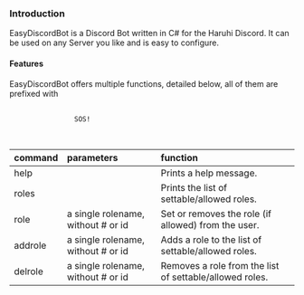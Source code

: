 <h3>Introduction</h3>
EasyDiscordBot is a Discord Bot written in C# for the Haruhi Discord. It can be used on any Server you like and is easy to configure.

<h4>Features</h4>
EasyDiscordBot offers multiple functions, detailed below, all of them are prefixed with
<div class="highlighter-rouge">
    <div class="highlight">
        <pre class="highlight">
        <code>
                SOS!
            </code>
        </pre>
    </div>
</div>

<table>
    <thead>
        <tr>
            <th style="text-align: left">command</th>
            <th style="text-align: left">parameters</th>
            <th style="text-align: left">function</th>
        </tr>
    </thead>
    <tbody>
        <tr>
            <td style="text-align: left">
                help
            </td>
            <td style="text-align: left"></td>
            <td style="text-align: left">
                Prints a help message.
            </td>
        </tr>
        <tr>
            <td style="text-align: left">
                roles
            </td>
            <td style="text-align: left"></td>
            <td style="text-align: left">
                Prints the list of settable/allowed roles.
            </td>
        </tr>
        <tr>
            <td style="text-align: left">
                role
            </td>
            <td style="text-align: left">
                a single rolename, without # or id
            </td>
            <td style="text-align: left">
                Set or removes the role (if allowed) from the user.
            </td>
        </tr>
        <tr>
            <td style="text-align: left">
                addrole
            </td>
            <td style="text-align: left">
                a single rolename, without # or id
            </td>
            <td style="text-align: left">
                Adds a role to the list of settable/allowed roles.
            </td>
        </tr>
        <tr>
            <td style="text-align: left">
                delrole
            </td>
            <td style="text-align: left">
                a single rolename, without # or id
            </td>
            <td style="text-align: left">
                Removes a role from the list of settable/allowed roles.
            </td>
        </tr>
    </tbody>
</table>
